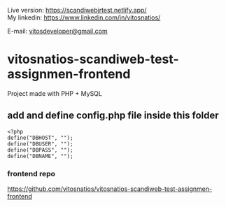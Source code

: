 Live version: https://scandiwebjrtest.netlify.app/ \
My linkedin: https://www.linkedin.com/in/vitosnatios/

E-mail: vitosdeveloper@gmail.com

# vitosnatios-scandiweb-test-assignmen-frontend

Project made with PHP + MySQL

## add and define config.php file inside this folder

```
<?php
define("DBHOST", "");
define("DBUSER", "");
define("DBPASS", "");
define("DBNAME", "");

```

### frontend repo
https://github.com/vitosnatios/vitosnatios-scandiweb-test-assignmen-frontend
